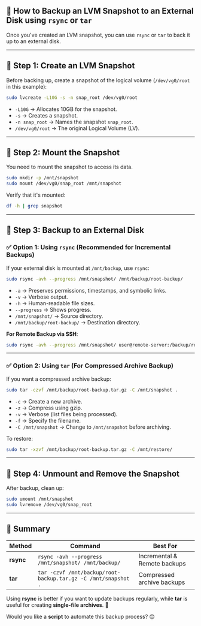 ## **📌 How to Backup an LVM Snapshot to an External Disk using `rsync` or `tar`**

Once you've created an LVM snapshot, you can use `rsync` or `tar` to back it up to an external disk.

---

## **🔹 Step 1: Create an LVM Snapshot**
Before backing up, create a snapshot of the logical volume (`/dev/vg0/root` in this example):

```bash
sudo lvcreate -L10G -s -n snap_root /dev/vg0/root
```
- `-L10G` → Allocates 10GB for the snapshot.
- `-s` → Creates a snapshot.
- `-n snap_root` → Names the snapshot `snap_root`.
- `/dev/vg0/root` → The original Logical Volume (LV).

---

## **🔹 Step 2: Mount the Snapshot**
You need to mount the snapshot to access its data.

```bash
sudo mkdir -p /mnt/snapshot
sudo mount /dev/vg0/snap_root /mnt/snapshot
```

Verify that it's mounted:
```bash
df -h | grep snapshot
```

---

## **🔹 Step 3: Backup to an External Disk**
### **✅ Option 1: Using `rsync` (Recommended for Incremental Backups)**
If your external disk is mounted at `/mnt/backup`, use `rsync`:

```bash
sudo rsync -avh --progress /mnt/snapshot/ /mnt/backup/root-backup/
```
- `-a` → Preserves permissions, timestamps, and symbolic links.
- `-v` → Verbose output.
- `-h` → Human-readable file sizes.
- `--progress` → Shows progress.
- `/mnt/snapshot/` → Source directory.
- `/mnt/backup/root-backup/` → Destination directory.

**For Remote Backup via SSH**:
```bash
sudo rsync -avh --progress /mnt/snapshot/ user@remote-server:/backup/root-backup/
```

---

### **✅ Option 2: Using `tar` (For Compressed Archive Backup)**
If you want a compressed archive backup:

```bash
sudo tar -czvf /mnt/backup/root-backup.tar.gz -C /mnt/snapshot .
```
- `-c` → Create a new archive.
- `-z` → Compress using gzip.
- `-v` → Verbose (list files being processed).
- `-f` → Specify the filename.
- `-C /mnt/snapshot` → Change to `/mnt/snapshot` before archiving.

To restore:
```bash
sudo tar -xzvf /mnt/backup/root-backup.tar.gz -C /mnt/restore/
```

---

## **🔹 Step 4: Unmount and Remove the Snapshot**
After backup, clean up:

```bash
sudo umount /mnt/snapshot
sudo lvremove /dev/vg0/snap_root
```

---

## **📌 Summary**
| **Method** | **Command** | **Best For** |
|-----------|------------|--------------|
| **rsync** | `rsync -avh --progress /mnt/snapshot/ /mnt/backup/` | Incremental & Remote backups |
| **tar** | `tar -czvf /mnt/backup/root-backup.tar.gz -C /mnt/snapshot .` | Compressed archive backups |

Using **rsync** is better if you want to update backups regularly, while **tar** is useful for creating **single-file archives**. 🚀  

Would you like a **script** to automate this backup process? 😊

